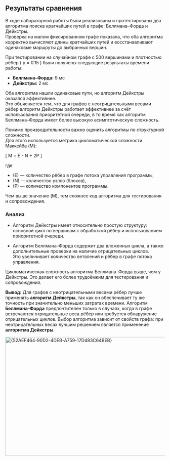 ## Результаты сравнения

В ходе лабораторной работы были реализованы и протестированы два алгоритма поиска кратчайших путей в графе: Беллмана–Форда и Дейкстры.  
Проверка на малом фиксированном графе показала, что оба алгоритма корректно вычисляют длины кратчайших путей и восстанавливают одинаковые маршруты до выбранных вершин.

При тестировании на случайном графе с 500 вершинами и плотностью рёбер \( p = 0.15 \) были получены следующие результаты времени работы:

- **Беллмана–Форда:** 9 мс  
- **Дейкстры:** 2 мс  

Оба алгоритма нашли одинаковые пути, но алгоритм Дейкстры оказался эффективнее.  
Это объясняется тем, что для графов с неотрицательными весами рёбер алгоритм Дейкстры работает эффективнее за счёт использования приоритетной очереди, в то время как алгоритм Беллмана–Форда имеет более высокую асимптотическую сложность.

Помимо производительности важно оценить алгоритмы по структурной сложности.  
Для этого используется метрика цикломатической сложности Маккейба (M):

\[
M = E - N + 2P
\]

где  
- \(E\) — количество рёбер в графе потока управления программы,  
- \(N\) — количество узлов (блоков),  
- \(P\) — количество компонентов программы.

Чем выше значение \(M\), тем сложнее код алгоритма для тестирования и сопровождения.

### Анализ
- Алгоритм Дейкстры имеет относительно простую структуру:  
  основной цикл по вершинам с обработкой рёбер и использованием приоритетной очереди.
  
- Алгоритм Беллмана–Форда содержит два вложенных цикла, а также дополнительные проверки на наличие отрицательных циклов.  
  Это увеличивает количество ветвлений и рёбер в графе потока управления.

Цикломатическая сложность алгоритма Беллмана–Форда выше, чем у Дейкстры. Это делает его более трудоёмким для тестирования и сопровождения.

**Вывод:**
Для графов с неотрицательными весами рёбер лучше применять **алгоритм Дейкстры**, так как он обеспечивает ту же точность при значительно меньших затратах времени. Алгоритм **Беллмана–Форда** предпочтителен только в случаях, когда в графе встречаются отрицательные веса рёбер или требуется обнаружение отрицательных циклов. Выбор алгоритма зависит от свойств графа: при неотрицательных весах лучшим решением является применение **алгоритма Дейкстры**.


<img width="555" height="376" alt="{52AEF464-90D2-4DEB-A759-17D483C64BEB}" src="https://github.com/user-attachments/assets/cf4dfa02-4f09-4914-b417-b22cfcb13663" />
